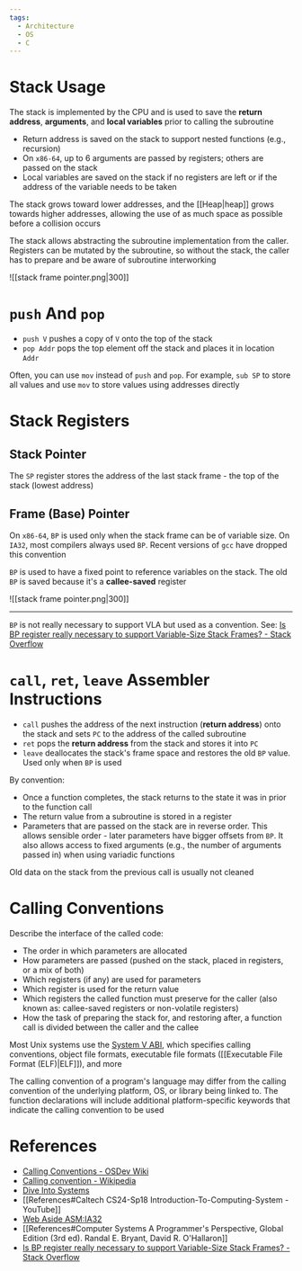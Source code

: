 ```yaml
---
tags:
  - Architecture
  - OS
  - C
---
```


# Stack Usage

The stack is implemented by the CPU and is used to save the **return address**, **arguments**, and **local variables** prior to calling the subroutine

- Return address is saved on the stack to support nested functions (e.g., recursion)
- On `x86-64`, up to 6 arguments are passed by registers; others are passed on the stack
- Local variables are saved on the stack if no registers are left or if the address of the variable needs to be taken

The stack grows toward lower addresses, and the [[Heap|heap]] grows towards higher addresses, allowing the use of as much space as possible before a collision occurs

The stack allows abstracting the subroutine implementation from the caller. Registers can be mutated by the subroutine, so without the stack, the caller has to prepare and be aware of subroutine interworking

![[stack frame pointer.png|300]]

# `push` And `pop`

- `push V` pushes a copy of `V` onto the top of the stack
- `pop Addr` pops the top element off the stack and places it in location `Addr`

Often, you can use `mov` instead of `push` and `pop`. For example, `sub SP` to store all values and use `mov` to store values using addresses directly

# Stack Registers

## Stack Pointer

The `SP` register stores the address of the last stack frame - the top of the stack (lowest address)

## Frame (Base) Pointer

On `x86-64`, `BP` is used only when the stack frame can be of variable size. On `IA32`, most compilers always used `BP`. Recent versions of `gcc` have dropped this convention

`BP` is used to have a fixed point to reference variables on the stack. The old `BP` is saved because it's a **callee-saved** register

![[stack frame pointer.png|300]]

---

`BP` is not really necessary to support VLA but used as a convention. See: [Is BP register really necessary to support Variable-Size Stack Frames? - Stack Overflow](https://stackoverflow.com/a/37584112/15600693)

# `call`, `ret`, `leave` Assembler Instructions

- `call` pushes the address of the next instruction (**return address**) onto the stack and sets `PC` to the address of the called subroutine
- `ret` pops the **return address** from the stack and stores it into `PC`
- `leave` deallocates the stack's frame space and restores the old `BP` value. Used only when `BP` is used

By convention:

- Once a function completes, the stack returns to the state it was in prior to the function call
- The return value from a subroutine is stored in a register
- Parameters that are passed on the stack are in reverse order. This allows sensible order - later parameters have bigger offsets from `BP`. It also allows access to fixed arguments (e.g., the number of arguments passed in) when using variadic functions

Old data on the stack from the previous call is usually not cleaned

# Calling Conventions

Describe the interface of the called code:

- The order in which parameters are allocated
- How parameters are passed (pushed on the stack, placed in registers, or a mix of both)
- Which registers (if any) are used for parameters
- Which register is used for the return value
- Which registers the called function must preserve for the caller (also known as: callee-saved registers or non-volatile registers)
- How the task of preparing the stack for, and restoring after, a function call is divided between the caller and the callee

Most Unix systems use the [System V ABI](https://wiki.osdev.org/System_V_ABI), which specifies calling conventions, object file formats, executable file formats ([[Executable File Format (ELF)|ELF]]), and more

The calling convention of a program's language may differ from the calling convention of the underlying platform, OS, or library being linked to. The function declarations will include additional platform-specific keywords that indicate the calling convention to be used

# References

- [Calling Conventions - OSDev Wiki](https://wiki.osdev.org/Calling_Conventions)
- [Calling convention - Wikipedia](https://en.wikipedia.org/wiki/Calling_convention)
- [Dive Into Systems](https://diveintosystems.org/book/C7-x86_64/functions.html)
- [[References#Caltech CS24-Sp18 Introduction-To-Computing-System - YouTube]]
- [Web Aside ASM:IA32](http://csapp.cs.cmu.edu/3e/waside/waside-ia32.pdf)
- [[References#Computer Systems A Programmer's Perspective, Global Edition (3rd ed). Randal E. Bryant, David R. O'Hallaron]]
- [Is BP register really necessary to support Variable-Size Stack Frames? - Stack Overflow](https://stackoverflow.com/a/37584112/15600693)
